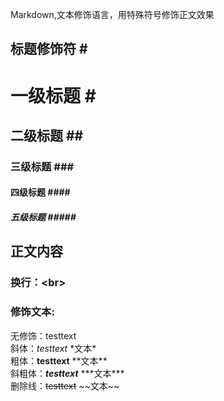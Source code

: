 Markdown,文本修饰语言，用特殊符号修饰正文效果
##	标题修饰符 	\#
#	一级标题	\#
##	二级标题	\##
###	三级标题	\###
####	四级标题	\####
#####	五级标题	\#####

## 正文内容
### 换行：\<br\>

### 修饰文本:
无修饰：testtext<br>
斜体：*testtext* 	\*文本\*<br>
粗体：**testtext**	\*\*文本\*\*<br>
斜粗体：***testtext***	\*\*\*文本\*\*\*<br>
删除线：~~testtext~~	\~\~文本\~\~<br>
